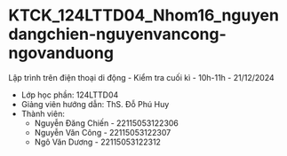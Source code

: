 # KTCK_124LTTD04_Nhom16_nguyendangchien-nguyenvancong-ngovanduong
Lập trình trên điện thoại di động - Kiểm tra cuối kì - 10h-11h - 21/12/2024
- Lớp học phần: 124LTTD04
- Giảng viên hướng dẫn: ThS. Đỗ Phú Huy
- Thành viên:
  + Nguyễn Đăng Chiến - 22115053122306
  + Nguyễn Văn Công   - 22115053122307
  + Ngô Văn Dương     - 22115053122312
